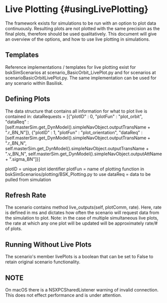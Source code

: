 # Live Plotting {#usingLivePlotting}

The framework exists for simulations to be run with an option to plot data continuously. Resulting plots are not plotted with the same precision as the final plots, therefore should be used qualitatively. This document will give an overview of the options, and how to use live plotting in simulations. 

## Templates

Reference implementations / templates for live plotting exist for bskSimScenarios at scenario_BasicOrbit_LivePlot.py and for scenarios at scenarioBasicOrbitLivePlot.py. The same implementation can be used for any scenario within Basilisk.

## Defining Plots

The data structure that contains all information for what to plot live is contained in:
dataRequests = [{"plotID" : 0,
                 "plotFun" : "plot_orbit",
                 "dataReq" : [self.masterSim.get_DynModel().simpleNavObject.outputTransName + ".r_BN_N"]},
                {"plotID" : 1,
                 "plotFun" : "plot_orientation",
                 "dataReq" : [self.masterSim.get_DynModel().simpleNavObject.outputTransName + ".r_BN_N",
                              self.masterSim.get_DynModel().simpleNavObject.outputTransName + ".v_BN_N",
                              self.masterSim.get_DynModel().simpleNavObject.outputAttName + ".sigma_BN"]}]

plotID = unique plot identifier
plotFun = name of plotting function in bskSimScenarios/plotting/BSK_Plotting.py to use
dataReq = data to be pulled from simulation

## Refresh Rate

The scenario contains method live_outputs(self, plotComm, rate). Here, rate is defined in ms and dictates how often the scenario will request data from the simulation to plot. Note: in the case of multiple simultaneous live plots, the rate at which any one plot will be updated will be approximately rate/# of plots.

## Running Without Live Plots

The scenario's member livePlots is a boolean that can be set to False to retain original scenario functionality.

## NOTE

On macOS there is a NSXPCSharedListener warning of invalid connection. This does not effect performance and is under attention. 
